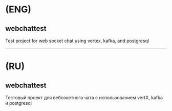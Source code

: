 # (ENG)
## webchattest
Test project for web socket chat using vertex, kafka, and postgresql

-----


# (RU)
## webchattest
Тестовый проект для вебсокетного чата с использованием vertX, kafka и postgresql
